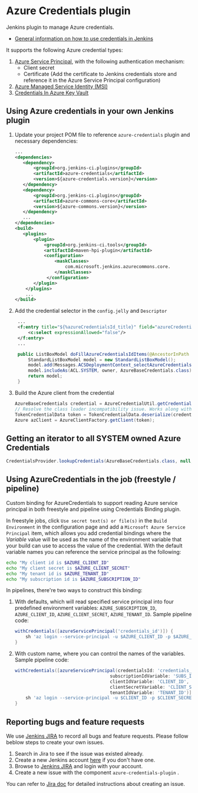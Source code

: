 # Azure Credentials plugin

Jenkins plugin to manage Azure credentials.

* [General information on how to use credentials in Jenkins](https://wiki.jenkins-ci.org/display/JENKINS/Credentials+Plugin)

It supports the following Azure credential types:

1. [Azure Service Principal](https://docs.microsoft.com/en-us/azure/azure-resource-manager/resource-group-create-service-principal-portal),
   with the following authentication mechanism:
   * Client secret
   * Certificate (Add the certificate to Jenkins credentials store and reference it in the Azure Service Principal configuration)
1. [Azure Managed Service Identity (MSI)](https://docs.microsoft.com/en-us/azure/active-directory/msi-overview)
1. [Credentials In Azure Key Vault](https://docs.microsoft.com/en-us/azure/key-vault/key-vault-get-started)

## Using Azure credentials in your own Jenkins plugin

1. Update your project POM file to reference `azure-credentials` plugin and necessary dependencies:

   ```xml
   ...
   <dependencies>
      <dependency>
          <groupId>org.jenkins-ci.plugins</groupId>
          <artifactId>azure-credentials</artifactId>
          <version>${azure-credentials.version}</version>
      </dependency>
      <dependency>
          <groupId>org.jenkins-ci.plugins</groupId>
          <artifactId>azure-commons-core</artifactId>
          <version>${azure-commons.version}</version>
      </dependency>
      ...
   </dependencies>
   <build>
      <plugins>
          <plugin>
              <groupId>org.jenkins-ci.tools</groupId>
              <artifactId>maven-hpi-plugin</artifactId>
              <configuration>
                  <maskClasses>
                      com.microsoft.jenkins.azurecommons.core.
                  </maskClasses>
               </configuration>
          </plugin>
       </plugins>
       ...
   </build>
   ```

1. Add the credential selector in the `config.jelly` and `Descriptor`
   ```Xml
    ...
    <f:entry title="${%azureCredentialsId_title}" field="azureCredentialsId">
        <c:select expressionAllowed="false"/>
    </f:entry>
    ...
   ```
   ```Java
    public ListBoxModel doFillAzureCredentialsIdItems(@AncestorInPath Item owner) {
        StandardListBoxModel model = new StandardListBoxModel();
        model.add(Messages.ACSDeploymentContext_selectAzureCredentials(), Constants.INVALID_OPTION);
        model.includeAs(ACL.SYSTEM, owner, AzureBaseCredentials.class);
        return model;
    }
   ```

1. Build the Azure client from the credential

   ```Java
   AzureBaseCredentials credential = AzureCredentialUtil.getCredential2(credentialsId);
   // Resolve the class loader incompatibility issue. Works along with maskClasses in the POM
   TokenCredentialData token = TokenCredentialData.deserialize(credential.serializeToTokenData());
   Azure azClient = AzureClientFactory.getClient(token);
   ```

## Getting an iterator to all SYSTEM owned Azure Credentials

```Java
CredentialsProvider.lookupCredentials(AzureBaseCredentials.class, null, ACL.SYSTEM, Collections.<DomainRequirement>emptyList());
```

## Using AzureCredentials in the job (freestyle / pipeline)

Custom binding for AzureCredentials to support reading Azure service principal in both freestyle and pipeline using Credentials Binding plugin. 

In freestyle jobs, click `Use secret text(s) or file(s)` in the `Build Environment` in the configuration page and add a `Microsoft Azure Service Principal` item, which allows you add credential bindings where the *Variable* value will be used as the name of the environment variable that your build can use to access the value of the credential. With the default variable names you can reference the service principal as the following:

```bash
echo "My client id is $AZURE_CLIENT_ID"
echo "My client secret is $AZURE_CLIENT_SECRET"
echo "My tenant id is $AZURE_TENANT_ID"
echo "My subscription id is $AZURE_SUBSCRIPTION_ID"
```

In pipelines, there're two ways to construct this binding:

1.  With defaults, which will read specified service principal into four predefined environment variables: `AZURE_SUBSCRIPTION_ID`, `AZURE_CLIENT_ID`, `AZURE_CLIENT_SECRET`, `AZURE_TENANT_ID`. Sample pipeline code:

    ```groovy
    withCredentials([azureServicePrincipal('credentials_id')]) {
        sh 'az login --service-principal -u $AZURE_CLIENT_ID -p $AZURE_CLIENT_SECRET -t $AZURE_TENANT_ID'
    }
    ```

2.  With custom name, where you can control the names of the variables. Sample pipeline code:

    ```groovy
    withCredentials([azureServicePrincipal(credentialsId: 'credentials_id',
                                        subscriptionIdVariable: 'SUBS_ID',
                                        clientIdVariable: 'CLIENT_ID',
                                        clientSecretVariable: 'CLIENT_SECRET',
                                        tenantIdVariable: 'TENANT_ID')]) {
        sh 'az login --service-principal -u $CLIENT_ID -p $CLIENT_SECRET -t $TENANT_ID'
    }
    ```

## Reporting bugs and feature requests

We use [Jenkins JIRA](https://issues.jenkins-ci.org/) to record all bugs and feature requests. Please follow beblow steps to create your own issues.

1. Search in Jira to see if the issue was existed already.
2. Create a new Jenkins account [here](https://accounts.jenkins.io/signup) if you don't have one.
3. Browse to [Jenkins JIRA](https://issues.jenkins-ci.org/) and login with your account.
4. Create a new issue with the component `azure-credentials-plugin` .

You can refer to [Jira doc](https://confluence.atlassian.com/jiracoreserver/creating-issues-and-sub-tasks-939937904.html#Creatingissuesandsub-tasks-Creatinganissue) for detailed instructions about creating an issue.